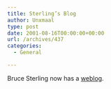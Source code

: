```yaml
---
title: Sterling’s Blog
author: Unxmaal
type: post
date: 2001-08-16T00:00:00+00:00
url: /archives/437
categories:
  - General

---
```

Bruce Sterling now has a <A HREF="http://www.infinitematrix.net/columns/sterling/sterlingi.html">weblog</A>.